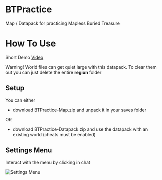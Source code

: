 # BTPractice
Map / Datapack for practicing Mapless Buried Treasure


# How To Use
Short Demo [Video](https://youtu.be/mRMIO4wOPyA)

Warning! World files can get quiet large with this datapack. To clear them out you can just delete the entire **region** folder

## Setup
You can either 
- download BTPractice-Map.zip and unpack it in your saves folder 

OR 
- download BTPractice-Datapack.zip and use the datapack with an existing world (cheats must be enabled)

## Settings Menu
Interact with the menu by clicking in chat

![Settings Menu](https://github.com/Mescht/BTPractice/assets/36821728/642db0ea-e48b-4fd2-9816-842ccfaef295)
